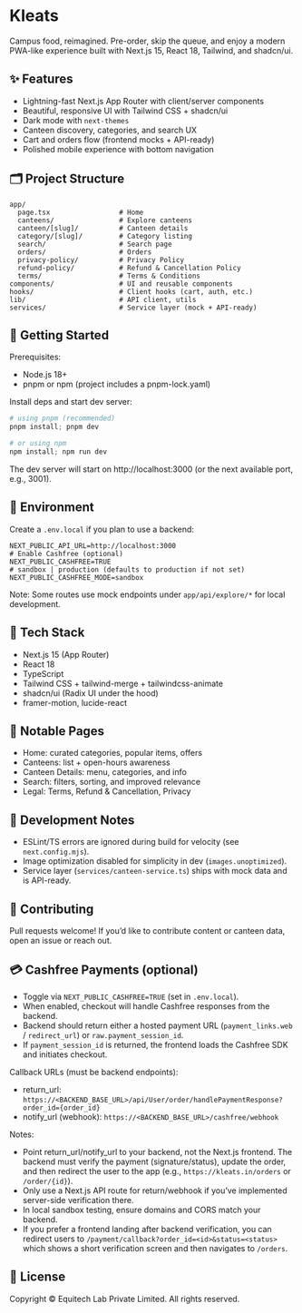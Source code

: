 # Kleats 

Campus food, reimagined. Pre-order, skip the queue, and enjoy a modern PWA-like experience built with Next.js 15, React 18, Tailwind, and shadcn/ui.

## ✨ Features
- Lightning-fast Next.js App Router with client/server components
- Beautiful, responsive UI with Tailwind CSS + shadcn/ui
- Dark mode with `next-themes`
- Canteen discovery, categories, and search UX
- Cart and orders flow (frontend mocks + API-ready)
- Polished mobile experience with bottom navigation

## 🗂️ Project Structure
```
app/
  page.tsx                 # Home
  canteens/                # Explore canteens
  canteen/[slug]/          # Canteen details
  category/[slug]/         # Category listing
  search/                  # Search page
  orders/                  # Orders
  privacy-policy/          # Privacy Policy
  refund-policy/           # Refund & Cancellation Policy
  terms/                   # Terms & Conditions
components/                # UI and reusable components
hooks/                     # Client hooks (cart, auth, etc.)
lib/                       # API client, utils
services/                  # Service layer (mock + API-ready)
```

## 🚀 Getting Started

Prerequisites:
- Node.js 18+
- pnpm or npm (project includes a pnpm-lock.yaml)

Install deps and start dev server:

```powershell
# using pnpm (recommended)
pnpm install; pnpm dev

# or using npm
npm install; npm run dev
```

The dev server will start on http://localhost:3000 (or the next available port, e.g., 3001).

## 🔌 Environment

Create a `.env.local` if you plan to use a backend:
```
NEXT_PUBLIC_API_URL=http://localhost:3000
# Enable Cashfree (optional)
NEXT_PUBLIC_CASHFREE=TRUE
# sandbox | production (defaults to production if not set)
NEXT_PUBLIC_CASHFREE_MODE=sandbox
```

Note: Some routes use mock endpoints under `app/api/explore/*` for local development.

## 🧱 Tech Stack
- Next.js 15 (App Router)
- React 18
- TypeScript
- Tailwind CSS + tailwind-merge + tailwindcss-animate
- shadcn/ui (Radix UI under the hood)
- framer-motion, lucide-react

## 🧭 Notable Pages
- Home: curated categories, popular items, offers
- Canteens: list + open-hours awareness
- Canteen Details: menu, categories, and info
- Search: filters, sorting, and improved relevance
- Legal: Terms, Refund & Cancellation, Privacy

## 🧪 Development Notes
- ESLint/TS errors are ignored during build for velocity (see `next.config.mjs`).
- Image optimization disabled for simplicity in dev (`images.unoptimized`).
- Service layer (`services/canteen-service.ts`) ships with mock data and is API-ready.

## 🤝 Contributing
Pull requests welcome! If you’d like to contribute content or canteen data, open an issue or reach out.

## 💳 Cashfree Payments (optional)
- Toggle via `NEXT_PUBLIC_CASHFREE=TRUE` (set in `.env.local`).
- When enabled, checkout will handle Cashfree responses from the backend.
- Backend should return either a hosted payment URL (`payment_links.web` / `redirect_url`) or `raw.payment_session_id`.
- If `payment_session_id` is returned, the frontend loads the Cashfree SDK and initiates checkout.

Callback URLs (must be backend endpoints):
- return_url: `https://<BACKEND_BASE_URL>/api/User/order/handlePaymentResponse?order_id={order_id}`
- notify_url (webhook): `https://<BACKEND_BASE_URL>/cashfree/webhook`

Notes:
- Point return_url/notify_url to your backend, not the Next.js frontend. The backend must verify the payment (signature/status), update the order, and then redirect the user to the app (e.g., `https://kleats.in/orders` or `/order/{id}`).
- Only use a Next.js API route for return/webhook if you’ve implemented server-side verification there.
- In local sandbox testing, ensure domains and CORS match your backend.
- If you prefer a frontend landing after backend verification, you can redirect users to `/payment/callback?order_id=<id>&status=<status>` which shows a short verification screen and then navigates to `/orders`.

## 📄 License
Copyright © Equitech Lab Private Limited. All rights reserved.
